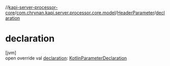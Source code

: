 //[kapi-server-processor-core](../../../index.md)/[com.chrynan.kapi.server.processor.core.model](../index.md)/[HeaderParameter](index.md)/[declaration](declaration.md)

# declaration

[jvm]\
open override val [declaration](declaration.md): [KotlinParameterDeclaration](../-kotlin-parameter-declaration/index.md)
